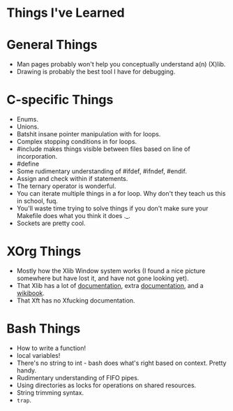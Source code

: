 Things I've Learned
=====================

# General Things

* Man pages probably won't help you conceptually understand a(n) (X)lib.
* Drawing is probably the best tool I have for debugging.

# C-specific Things

* Enums.
* Unions.
* Batshit insane pointer manipulation with for loops.
* Complex stopping conditions in for loops.
* #include makes things visible between files based on line of incorporation.
* #define
* Some rudimentary understanding of #ifdef, #ifndef, #endif.
* Assign and check within if statements.
* The ternary operator is wonderful.
* You can iterate multiple things in a for loop. Why don't they teach us this in school, fuq.
* You'll waste time trying to solve things if you don't make sure your Makefile does what you think it does .\_.
* Sockets are pretty cool.

# XOrg Things

* Mostly how the Xlib Window system works (I found a nice picture somewhere but have lost it, and have not gone looking yet).
* That Xlib has a lot of [documentation](https://www.x.org/releases/current/doc/libX11/libX11/libX11.pdf), extra [documentation](https://tronche.com/gui/x/), and a [wikibook](https://en.wikibooks.org/wiki/X_Window_Programming).
* That Xft has no Xfucking documentation.

# Bash Things

* How to write a function!
* local variables!
* There's no string to int - bash does what's right based on context. Pretty handy.
* Rudimentary understanding of FIFO pipes.
* Using directories as locks for operations on shared resources.
* String trimming syntax.
* `trap`.

